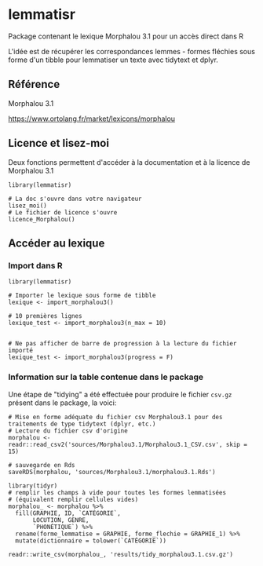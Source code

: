 # lemmatisr

Package contenant le lexique Morphalou 3.1 pour un accès direct dans R

L'idée est de récupérer les correspondances lemmes - formes fléchies sous forme d'un tibble pour lemmatiser un texte avec tidytext et dplyr.


## Référence

Morphalou 3.1

https://www.ortolang.fr/market/lexicons/morphalou

## Licence et lisez-moi

Deux fonctions permettent d'accéder à la documentation et à la licence de Morphalou 3.1

```
library(lemmatisr)

# La doc s'ouvre dans votre navigateur
lisez_moi()
# Le fichier de licence s'ouvre
licence_Morphalou()
```

## Accéder au lexique

### Import dans R

```
library(lemmatisr)

# Importer le lexique sous forme de tibble
lexique <- import_morphalou3()

# 10 premières lignes
lexique_test <- import_morphalou3(n_max = 10)


# Ne pas afficher de barre de progression à la lecture du fichier importé
lexique_test <- import_morphalou3(progress = F)
```

### Information sur la table contenue dans le package

Une étape de "tidying" a été effectuée pour produire le fichier `csv.gz` présent dans le package, la voici:

```
# Mise en forme adéquate du fichier csv Morphalou3.1 pour des traitements de type tidytext (dplyr, etc.)
# Lecture du fichier csv d'origine
morphalou <- readr::read_csv2('sources/Morphalou3.1/Morphalou3.1_CSV.csv', skip = 15)

# sauvegarde en Rds
saveRDS(morphalou, 'sources/Morphalou3.1/morphalou3.1.Rds')

library(tidyr)
# remplir les champs à vide pour toutes les formes lemmatisées 
# (équivalent remplir cellules vides)
morphalou_ <- morphalou %>% 
  fill(GRAPHIE, ID, `CATÉGORIE`,
       LOCUTION, GENRE,
       `PHONÉTIQUE`) %>% 
  rename(forme_lemmatise = GRAPHIE, forme_flechie = GRAPHIE_1) %>% 
  mutate(dictionnaire = tolower(`CATÉGORIE`))

readr::write_csv(morphalou_, 'results/tidy_morphalou3.1.csv.gz')
```

